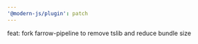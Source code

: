 ```yaml
---
'@modern-js/plugin': patch
---
```


feat: fork farrow-pipeline to remove tslib and reduce bundle size
